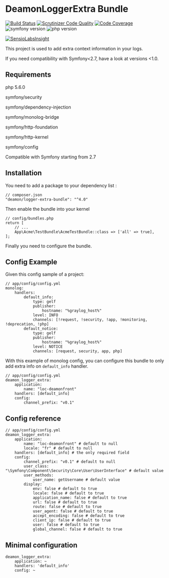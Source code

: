 DeamonLoggerExtra Bundle
==============================

[![Build Status](https://travis-ci.org/FrDeamon/logger-extra-bundle.svg?branch=master&style=flat)](https://travis-ci.org/FrDeamon/logger-extra-bundle)
[![Scrutinizer Code Quality](https://scrutinizer-ci.com/g/FrDeamon/logger-extra-bundle/badges/quality-score.png?b=master)](https://scrutinizer-ci.com/g/FrDeamon/logger-extra-bundle/?branch=master)
[![Code Coverage](https://scrutinizer-ci.com/g/FrDeamon/logger-extra-bundle/badges/coverage.png?b=master)](https://scrutinizer-ci.com/g/FrDeamon/logger-extra-bundle/?branch=master)
![symfony version](https://img.shields.io/badge/symfony->=4.0-blue.svg)
![php version](https://img.shields.io/badge/php->=7.1-blue.svg)


[![SensioLabsInsight](https://insight.sensiolabs.com/projects/5a913c84-a190-40f7-9e46-3c2052692fcd/big.png)](https://insight.sensiolabs.com/projects/5a913c84-a190-40f7-9e46-3c2052692fcd)


This project is used to add extra context information in your logs.  

If you need compatibility with Symfony<2.7, have a look at versions <1.0.  

Requirements
----------------
php 5.6.0

symfony/security

symfony/dependency-injection

symfony/monolog-bridge

symfony/http-foundation

symfony/http-kernel

symfony/config

Compatible with Symfony starting from 2.7

Installation
----------------

You need to add a package to your dependency list :

    // composer.json
    "deamon/logger-extra-bundle": "^4.0"

Then enable the bundle into your kernel

    // config/bundles.php
    return [
        // ...
        App\Acme\TestBundle\AcmeTestBundle::class => ['all' => true],
    ];

Finally you need to configure the bundle.


## Config Example

Given this config sample of a project:

```
// app/config/config.yml
monolog:
    handlers:
        default_info:
            type: gelf
            publisher:
                hostname: "%graylog_host%"
            level: INFO
            channels: [!request, !security, !app, !monitoring, !deprecation, !php]
        default_notice:
            type: gelf
            publisher:
                hostname: "%graylog_host%"
            level: NOTICE
            channels: [request, security, app, php]
```            

With this example of monolog config, you can configure this bundle to only add extra info on `default_info` handler.

```
// app/config/config.yml
deamon_logger_extra:
    application:  
        name: "loc-deamonfront"
    handlers: [default_info]
    config:
        channel_prefix: "v0.1"
```

## Config reference

```
// app/config/config.yml
deamon_logger_extra:
    application:
        name: "loc-deamonfront" # default to null
        locale: "fr" # default to null
    handlers: [default_info] # the only required field
    config:
        channel_prefix: "v0.1" # default to null
        user_class: "\Symfony\Component\Security\Core\User\UserInterface" # default value
        user_methods:
            user_name: getUsername # default value
        display:
            env: false # default to true
            locale: false # default to true
            application_name: false # default to true
            url: false # default to true
            route: false # default to true
            user_agent: false # default to true
            accept_encoding: false # default to true
            client_ip: false # default to true
            user: false # default to true
            global_channel: false # default to true
```
## Minimal configuration

```
deamon_logger_extra:
    application: ~
    handlers: 'default_info'
    config: ~
```
